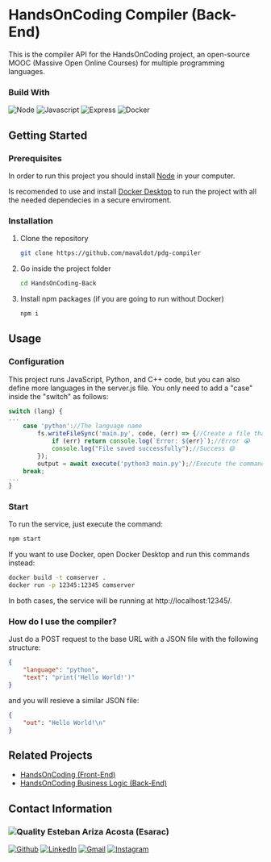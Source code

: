 # HandsOnCoding Compiler (Back-End)

This is the compiler API for the HandsOnCoding project, an open-source MOOC (Massive Open Online Courses) for multiple programming languages.

### Build With

![Node](https://img.shields.io/badge/Node.js-339933?style=for-the-badge&logo=nodedotjs&logoColor=white)
![Javascript](https://img.shields.io/badge/JavaScript-F7DF1E?style=for-the-badge&logo=javascript&logoColor=black)
![Express](https://img.shields.io/badge/Express.js-000000?style=for-the-badge&logo=express&logoColor=white)
![Docker](https://img.shields.io/badge/Docker-2CA5E0?style=for-the-badge&logo=docker&logoColor=white)

## Getting Started

### Prerequisites

In order to run this project you should install [Node](https://nodejs.org/en/download/) in your computer.

Is recomended to use and install [Docker Desktop](https://www.docker.com/) to run the project with all the needed dependecies in a secure enviroment.

### Installation

1. Clone the repository
    ```bash
    git clone https://github.com/mavaldot/pdg-compiler
    ```
2. Go inside the project folder
   ```bash
   cd HandsOnCoding-Back
   ```
3. Install npm packages (if you are going to run without Docker)
   ```bash
   npm i
   ```

## Usage

### Configuration

This project runs JavaScript, Python, and C++ code, but you can also define more languages in the server.js file. You only need to add a "case" inside the "switch" as follows:
```js
switch (lang) {
...
    case 'python'://The language name
        fs.writeFileSync('main.py', code, (err) => {//Create a file that contain the code
            if (err) return console.log(`Error: ${err}`);//Error 😭
            console.log("File saved successfully");//Success 😄
        });
        output = await execute('python3 main.py');//Execute the command to run the file code
    break;
...
}
```

### Start

To run the service, just execute the command:
```bash
npm start
```
If you want to use Docker, open Docker Desktop and run this commands instead:
```bash
docker build -t comserver .
docker run -p 12345:12345 comserver
```
In both cases, the service will be running at http://localhost:12345/.

### How do I use the compiler?

Just do a POST request to the base URL with a JSON file with the following structure:
```json
{
    "language": "python",
    "text": "print('Hello World!')"
}
```
and you will resieve a similar JSON file:
```json
{
    "out": "Hello World!\n"
}
```

## Related Projects

* [HandsOnCoding (Front-End)](https://github.com/Esarac/HandsOnCoding-Front)
* [HandsOnCoding Business Logic (Back-End)](https://github.com/Esarac/HandsOnCoding-Back)

## Contact Information

### ![Quality](https://images.weserv.nl/?url=avatars.githubusercontent.com/u/48232743?v=4&h=50&w=50&fit=cover&mask=circle&maxage=7d) Esteban Ariza Acosta (Esarac)

[![Github](https://img.shields.io/badge/GitHub-100000?style=for-the-badge&logo=github&logoColor=white)](https://github.com/Esarac)
[![LinkedIn](https://img.shields.io/badge/LinkedIn-0077B5?style=for-the-badge&logo=linkedin&logoColor=white)](https://www.linkedin.com/in/estebanarizaacosta/)
[![Gmail](https://img.shields.io/badge/Gmail-D14836?style=for-the-badge&logo=gmail&logoColor=white)](mailto:acosta57esteban@gmail.com)
[![Instagram](https://img.shields.io/badge/Instagram-E4405F?style=for-the-badge&logo=instagram&logoColor=white)](https://www.instagram.com/esaracgp/)
